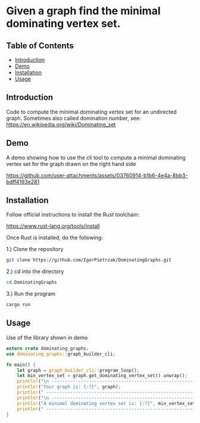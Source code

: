 # Given a graph find the minimal dominating vertex set.

## Table of Contents
- [Introduction](#introduction)
- [Demo](#demo)
- [Installation](#installation)
- [Usage](#usage)


## Introduction
Code to compute the minimal dominating vertex set for an undirected graph. Sometimes also called domination number, see: https://en.wikipedia.org/wiki/Dominating_set


## Demo
A demo showing how to use the cli tool to compute a minimal dominating vertex set for the graph drawn on the right hand side


https://github.com/user-attachments/assets/03760914-b1b6-4e4a-8bb3-bdff4193e281

## Installation
Follow official instructions to install the Rust toolchain:

https://www.rust-lang.org/tools/install

Once Rust is installed, do the following:

1.) Clone the repository

```bash
git clone https://github.com/IgorPietrzak/DominatingGraphs.git
```

2.) cd into the directory


```bash
cd DominatingGraphs
```


3.) Run the program

```bash
cargo run
```

## Usage


Use of the library shown in demo

```rust
extern crate dominating_graphs;
use dominating_graphs::graph_builder_cli;

fn main() {
    let graph = graph_builder_cli::program_loop();
    let min_vertex_set = graph.get_dominating_vertex_set().unwrap();
    println!("\n ------------------------------------------------------------------------------");
    println!("Your graph is: {:?}", graph);
    println!(" ------------------------------------------------------------------------------");
    println!("\n ------------------------------------------------------------------------------");
    println!("A minimal dominating vertex set is: {:?}", min_vertex_set);
    println!(" ------------------------------------------------------------------------------ \n");
}
```








```
